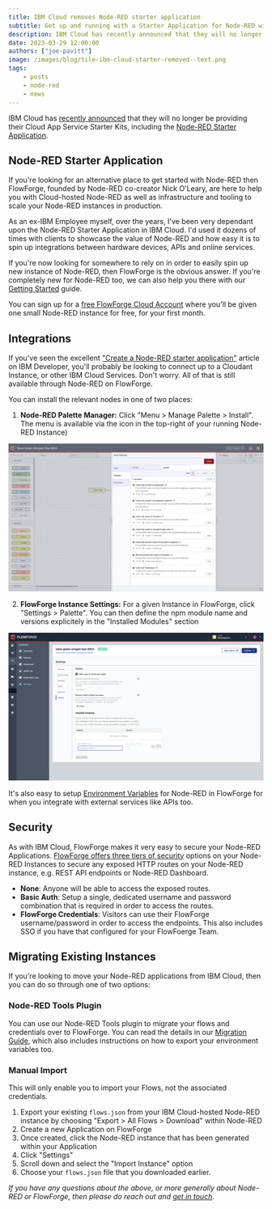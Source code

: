```yaml
---
title: IBM Cloud removes Node-RED starter application
subtitle: Get up and running with a Starter Application for Node-RED with FlowForge or migrate your existing flows from IBM Cloud
description: IBM Cloud has recently announced that they will no longer be providing their Cloud App Service Starter Kits, including the Node-RED Starter Application. Don't worry though, FlowForge has you covered.
date: 2023-03-29 12:00:00
authors: ["joe-pavitt"]
image: /images/blog/tile-ibm-cloud-starter-removed--text.png
tags:
    - posts
    - node-red
    - news
---
```


IBM Cloud has [recently announced](https://www.ibm.com/cloud/blog/announcements/deprecation-of-ibm-cloud-starter-kits) that they will no longer be providing their Cloud App Service Starter Kits, including the [Node-RED Starter Application](https://developer.ibm.com/tutorials/how-to-create-a-node-red-starter-application/).

<!--more-->

## Node-RED Starter Application

If you're looking for an alternative place to get started with Node-RED then FlowForge, founded by Node-RED co-creator Nick O'Leary, are here to help you with Cloud-hosted Node-RED as well as infrastructure and tooling to scale your Node-RED instances in production.

As an ex-IBM Employee myself, over the years, I've been very dependant upon the Node-RED Starter Application in IBM Cloud. I'd used it dozens of times with clients to showcase the value of Node-RED and how easy it is to spin up integrations between hardware devices, APIs and online services.

If you're now looking for somewhere to rely on in order to easily spin up new instance of Node-RED, then FlowForge is the obvious answer. If you're completely new for Node-RED too, we can also help you there with our [Getting Started](/blog/2023/01/getting-started-with-node-red/) guide.

You can sign up for a [free FlowForge Cloud Account](https://app.flowforge.com/account/create) where you'll be given one small Node-RED instance for free, for your first month.

## Integrations

If you've seen the excellent ["Create a Node-RED starter application"](https://developer.ibm.com/tutorials/how-to-create-a-node-red-starter-application/) article on IBM Developer, you'll probably be looking to connect up to a Cloudant Instance, or other IBM Cloud Services. Don't worry. All of that is still available through Node-RED on FlowForge.

You can install the relevant nodes in one of two places:

1. **Node-RED Palette Manager:** Click "Menu > Manage Palette > Install". The menu is available via the icon in the top-right of your running Node-RED Instance)

![Screenshot of Node-RED's Manage Palette menu](./images/nr-manage-palette-cloudant.png "Screenshot of Node-RED's Manage Palette menu")


2. **FlowForge Instance Settings:** For a given Instance in FlowForge, click "Settings > Palette". You can then define the npm module name and versions explicitely in the "Installed Modules" section

![Screenshot of FlowForge's "Installed Modules" option in Instance > Settings > Palette](./images/ff-installed-modules.png "Screenshot of FlowForge's 'Installed Modules' option in Instance > Settings > Palette")

It's also easy to setup [Environment Variables](/blog/2023/01/environment-variables-in-node-red/) for Node-RED in FlowForge for when you integrate with external services like APIs too.

## Security

As with IBM Cloud, FlowForge makes it very easy to secure your Node-RED Applications. [FlowForge offers three tiers of security](https://flowforge.com/docs/user/instance-settings/#security) options on your Node-RED Instances to secure any exposed HTTP routes on your Node-RED instance, e.g. REST API endpoints or Node-RED Dashboard.

- **None**: Anyone will be able to access the exposed routes.
- **Basic Auth**: Setup a single, dedicated username and password combination that is required in order to access the routes.
- **FlowForge Credentials**: Visitors can use their FlowForge username/password in order to access the endpoints. This also includes SSO if you have that configured for your FlowFoerge Team.

## Migrating Existing Instances

If you're looking to move your Node-RED applications from IBM Cloud, then you can do so through one of two options:

### Node-RED Tools Plugin

You can use our Node-RED Tools plugin to migrate your flows and credentials over to FlowForge. You can read the details in our [Migration Guide](https://flowforge.com/docs/user/migration/), which also includes instructions on how to export your environment variables too.


### Manual Import

This will only enable you to import your Flows, not the associated credentials.

1. Export your existing `flows.json` from your IBM Cloud-hosted Node-RED instance by choosing "Export > All Flows > Download" within Node-RED
2. Create a new Application on FlowForge
3. Once created, click the Node-RED instance that has been generated within your Application
4. Click "Settings"
5. Scroll down and select the "Import Instance" option
6. Choose your `flows.json` file that you downloaded earlier.

_If you have any questions about the above, or more generally about Node-RED or FlowForge, then please do reach out and [get in touch](/contact-us)._